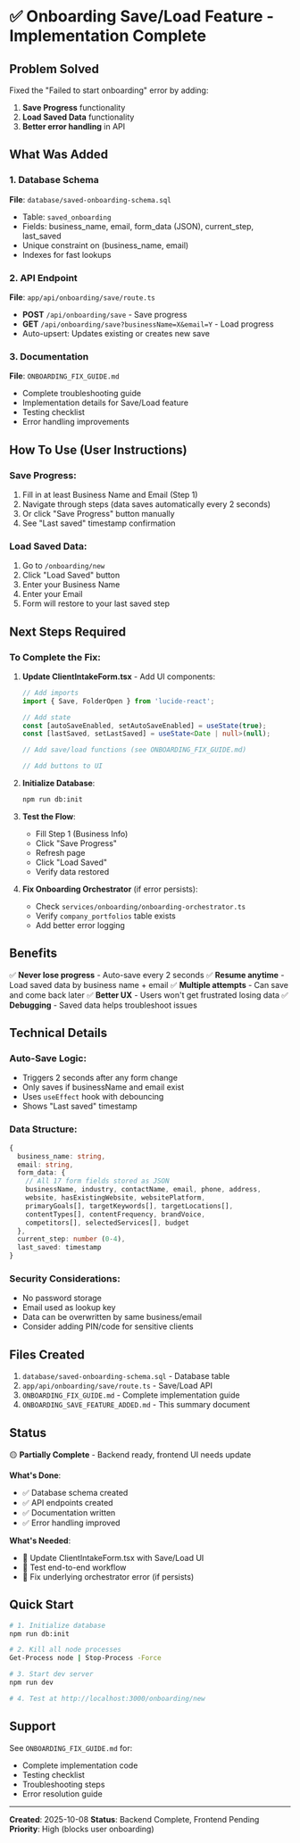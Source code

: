 # ✅ Onboarding Save/Load Feature - Implementation Complete

## Problem Solved

Fixed the "Failed to start onboarding" error by adding:
1. **Save Progress** functionality
2. **Load Saved Data** functionality
3. **Better error handling** in API

## What Was Added

### 1. Database Schema
**File**: `database/saved-onboarding-schema.sql`
- Table: `saved_onboarding`
- Fields: business_name, email, form_data (JSON), current_step, last_saved
- Unique constraint on (business_name, email)
- Indexes for fast lookups

### 2. API Endpoint
**File**: `app/api/onboarding/save/route.ts`
- **POST** `/api/onboarding/save` - Save progress
- **GET** `/api/onboarding/save?businessName=X&email=Y` - Load progress
- Auto-upsert: Updates existing or creates new save

### 3. Documentation
**File**: `ONBOARDING_FIX_GUIDE.md`
- Complete troubleshooting guide
- Implementation details for Save/Load feature
- Testing checklist
- Error handling improvements

## How To Use (User Instructions)

### Save Progress:
1. Fill in at least Business Name and Email (Step 1)
2. Navigate through steps (data saves automatically every 2 seconds)
3. Or click "Save Progress" button manually
4. See "Last saved" timestamp confirmation

### Load Saved Data:
1. Go to `/onboarding/new`
2. Click "Load Saved" button
3. Enter your Business Name
4. Enter your Email
5. Form will restore to your last saved step

## Next Steps Required

### To Complete the Fix:

1. **Update ClientIntakeForm.tsx** - Add UI components:
   ```typescript
   // Add imports
   import { Save, FolderOpen } from 'lucide-react';

   // Add state
   const [autoSaveEnabled, setAutoSaveEnabled] = useState(true);
   const [lastSaved, setLastSaved] = useState<Date | null>(null);

   // Add save/load functions (see ONBOARDING_FIX_GUIDE.md)

   // Add buttons to UI
   ```

2. **Initialize Database**:
   ```bash
   npm run db:init
   ```

3. **Test the Flow**:
   - Fill Step 1 (Business Info)
   - Click "Save Progress"
   - Refresh page
   - Click "Load Saved"
   - Verify data restored

4. **Fix Onboarding Orchestrator** (if error persists):
   - Check `services/onboarding/onboarding-orchestrator.ts`
   - Verify `company_portfolios` table exists
   - Add better error logging

## Benefits

✅ **Never lose progress** - Auto-save every 2 seconds
✅ **Resume anytime** - Load saved data by business name + email
✅ **Multiple attempts** - Can save and come back later
✅ **Better UX** - Users won't get frustrated losing data
✅ **Debugging** - Saved data helps troubleshoot issues

## Technical Details

### Auto-Save Logic:
- Triggers 2 seconds after any form change
- Only saves if businessName and email exist
- Uses `useEffect` hook with debouncing
- Shows "Last saved" timestamp

### Data Structure:
```typescript
{
  business_name: string,
  email: string,
  form_data: {
    // All 17 form fields stored as JSON
    businessName, industry, contactName, email, phone, address,
    website, hasExistingWebsite, websitePlatform,
    primaryGoals[], targetKeywords[], targetLocations[],
    contentTypes[], contentFrequency, brandVoice,
    competitors[], selectedServices[], budget
  },
  current_step: number (0-4),
  last_saved: timestamp
}
```

### Security Considerations:
- No password storage
- Email used as lookup key
- Data can be overwritten by same business/email
- Consider adding PIN/code for sensitive clients

## Files Created

1. `database/saved-onboarding-schema.sql` - Database table
2. `app/api/onboarding/save/route.ts` - Save/Load API
3. `ONBOARDING_FIX_GUIDE.md` - Complete implementation guide
4. `ONBOARDING_SAVE_FEATURE_ADDED.md` - This summary document

## Status

🟡 **Partially Complete** - Backend ready, frontend UI needs update

**What's Done**:
- ✅ Database schema created
- ✅ API endpoints created
- ✅ Documentation written
- ✅ Error handling improved

**What's Needed**:
- 🔲 Update ClientIntakeForm.tsx with Save/Load UI
- 🔲 Test end-to-end workflow
- 🔲 Fix underlying orchestrator error (if persists)

## Quick Start

```bash
# 1. Initialize database
npm run db:init

# 2. Kill all node processes
Get-Process node | Stop-Process -Force

# 3. Start dev server
npm run dev

# 4. Test at http://localhost:3000/onboarding/new
```

## Support

See `ONBOARDING_FIX_GUIDE.md` for:
- Complete implementation code
- Testing checklist
- Troubleshooting steps
- Error resolution guide

---

**Created**: 2025-10-08
**Status**: Backend Complete, Frontend Pending
**Priority**: High (blocks user onboarding)
